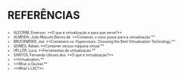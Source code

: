 ## REFERÊNCIAS

<ul style="font-size: 0.5em;">
  <li>ALECRIM, Emerson. **O que é virtualização e para que serve?** <https://www.infowester.com/virtualizacao.php></li>
  <li>ALMEIDA, João Marcelo Barros de. **Container, o novo passo para a virtualização.** <https://www.ibm.com/developerworks/community/blogs/tlcbr/entry/mp234?lang=en></li>
  <li>BROCKMEIER, Joe. **Containers vs. Hypervisors: Choosing the Best Virtualization Technology.** <https://www.linux.com/news/containers-vs-hypervisors-choosing-best-virtualization-technology></li>
  <li>GOMES, Rafael. **Container versus máquina virtual.** <https://imasters.com.br/infra/container-versus-maquina-virtual/></li>
  <li>HELLER, Luca. **Ferramentas de virtualização.** <https://lucaheller.wordpress.com/2012/03/22/ferramentas-de-virtualizacao/></li>
  <li>SANTOS, Fernando Ulisses dos. **O que é virtualização?** <https://www.profissionaisti.com.br/2014/07/o-que-e-virtualizacao/></li>
  <li>**Virtualization.** <http://vmware.com.br/solutions/virtualization.html></li>
  <li>**What is Docker.** <https://www.docker.com/what-docker></li>
  <li>**What's LXC?** <https://linuxcontainers.org/it/lxc/introduction/></li>
</ul>
